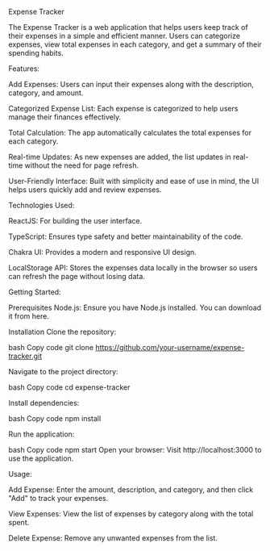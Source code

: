 Expense Tracker

The Expense Tracker is a web application that helps users keep track of their expenses in a simple and efficient manner. Users can categorize expenses, view total expenses in each category, and get a summary of their spending habits.

Features:

Add Expenses: Users can input their expenses along with the description, category, and amount.

Categorized Expense List: Each expense is categorized to help users manage their finances effectively. 

Total Calculation: The app automatically calculates the total expenses for each category.

Real-time Updates: As new expenses are added, the list updates in real-time without the need for page refresh.

User-Friendly Interface: Built with simplicity and ease of use in mind, the UI helps users quickly add and review expenses.

Technologies Used:

ReactJS: For building the user interface.

TypeScript: Ensures type safety and better maintainability of the code.

Chakra UI: Provides a modern and responsive UI design.

LocalStorage API: Stores the expenses data locally in the browser so users can refresh the page without losing data.


Getting Started:

Prerequisites
Node.js: Ensure you have Node.js installed. You can download it from here.


Installation
Clone the repository:

bash
Copy code
git clone https://github.com/your-username/expense-tracker.git


Navigate to the project directory:

bash
Copy code
cd expense-tracker


Install dependencies:

bash
Copy code
npm install


Run the application:

bash
Copy code
npm start
Open your browser: Visit http://localhost:3000 to use the application.

Usage:

Add Expense: Enter the amount, description, and category, and then click "Add" to track your expenses.

View Expenses: View the list of expenses by category along with the total spent.

Delete Expense: Remove any unwanted expenses from the list.

